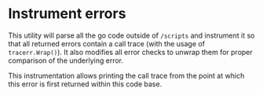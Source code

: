 # Instrument errors

This utility will parse all the go code outside of `/scripts` and instrument it
so that all returned errors contain a call trace (with the usage of
`tracerr.Wrap()`).  It also modifies all error checks to unwrap them for proper
comparison of the underlying error.

This instrumentation allows printing the call trace from the point at which
this error is first returned within this code base.
